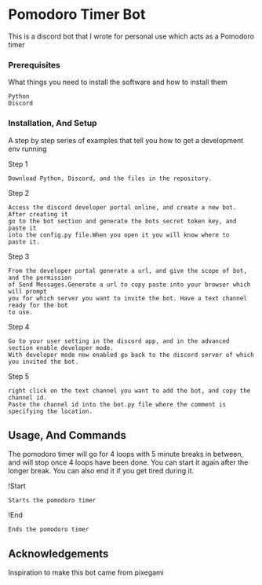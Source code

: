 # Pomodoro Timer Bot

This is a discord bot that I wrote for personal use which acts as a Pomodoro timer

### Prerequisites

What things you need to install the software and how to install them

```
Python
Discord
```

### Installation, And Setup

A step by step series of examples that tell you how to get a development env running


Step 1
```
Download Python, Discord, and the files in the repository.
```

Step 2
```
Access the discord developer portal online, and create a new bot. After creating it
go to the bot section and generate the bots secret token key, and paste it
into the config.py file.When you open it you will know where to 
paste it.
```

Step 3
```
From the developer portal generate a url, and give the scope of bot, and the permission
of Send Messages.Generate a url to copy paste into your browser which will prompt
you for which server you want to invite the bot. Have a text channel ready for the bot
to use.
```

Step 4
```
Go to your user setting in the discord app, and in the advanced section enable developer mode.
With developer mode now enabled go back to the discord server of which you invited the bot.
```

Step 5
```
right click on the text channel you want to add the bot, and copy the channel id.
Paste the channel id into the bot.py file where the comment is specifying the location.
```

## Usage, And Commands
The pomodoro timer will go for 4 loops with 5 minute breaks in between, and will
stop once 4 loops have been done. You can start it again after the longer break.
You can also end it if you get tired during it.

!Start
```
Starts the pomodoro timer
```

!End
```
Ends the pomodoro timer
```

## Acknowledgements

Inspiration to make this bot came from pixegami
